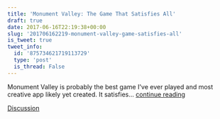 ```yaml
---
title: 'Monument Valley: The Game That Satisfies All'
draft: true
date: 2017-06-16T22:19:38+00:00
slug: '201706162219-monument-valley-game-satisfies-all'
is_tweet: true
tweet_info:
  id: '875734621719113729'
  type: 'post'
  is_thread: False
---
```




Monument Valley is probably the best game I've ever played and most creative app likely yet created. It satisfies... [continue reading](urls[0])

[Discussion](https://x.com/sytelus/status/875734621719113729)
